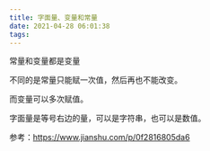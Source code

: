 ```yaml
---
title: 字面量、变量和常量
date: 2021-04-28 06:01:38
tags:
---
```

常量和变量都是变量

不同的是常量只能赋一次值，然后再也不能改变。

而变量可以多次赋值。

字面量是等号右边的量，可以是字符串，也可以是数值。



参考：https://www.jianshu.com/p/0f2816805da6